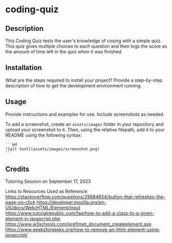 # coding-quiz


## Description

This Coding Quiz tests the user's knowledge of cosing with a simple quiz. This quiz gives multiple choices to each question and then logs the score as the amount of time left in the quiz when it was finished.

## Installation

What are the steps required to install your project? Provide a step-by-step description of how to get the development environment running.

## Usage

Provide instructions and examples for use. Include screenshots as needed.

To add a screenshot, create an `assets/images` folder in your repository and upload your screenshot to it. Then, using the relative filepath, add it to your README using the following syntax:

    ```md
    ![alt text](assets/images/screenshot.png)
    ```

## Credits

Tutoring Session on September 17, 2023

Links to Resources Used as Reference:
https://stackoverflow.com/questions/29884654/button-that-refreshes-the-page-on-click
https://developer.mozilla.org/en-US/docs/Web/HTML/Element/input
https://www.tutorialrepublic.com/faq/how-to-add-a-class-to-a-given-element-in-javascript.php
https://www.w3schools.com/jsref/met_document_createelement.asp
https://www.geeksforgeeks.org/how-to-remove-an-html-element-using-javascript/

